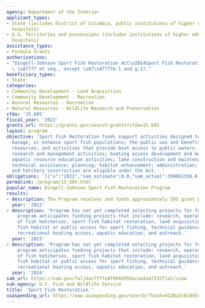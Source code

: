 ```yaml
---
agency: Department of the Interior
applicant_types:
- State (includes District of Columbia, public institutions of higher education and
  hospitals)
- U.S. Territories and possessions (includes institutions of higher education and
  hospitals)
assistance_types:
- Formula Grants
authorizations:
- "Dingell-Johnson Sport Fish Restoration Act\u2014Sport Fish Restoration (16 U.S.C.\
  \ \xA7777 et seq., except \xA7\xA7777e-1 and g-1)."
beneficiary_types:
- State
categories:
- Community Development - Land Acquisition
- Community Development - Recreation
- Natural Resources - Recreation
- Natural Resources - Wildlife Research and Preservation
cfda: '15.605'
fiscal_year: '2022'
grants_url: https://grants.gov/search-grants?cfda=15.605
layout: program
objective: 'Sport Fish Restoration funds support activities designed to restore, conserve,
  manage, or enhance sport fish populations; the public use and benefits from these
  resources; and activities that provide boat access to public waters.  Sport fisheries
  research and management activities; boating access development and maintenance;
  aquatic resource education activities; lake construction and maintenance; land acquisition;
  technical assistance; planning; habitat enhancement; administration; coordination;
  and hatchery construction are eligible under the Act.  '
obligations: '[{"x":"2022","sam_estimate":0.0,"sam_actual":399661336.0,"usa_spending_actual":364593595.44},{"x":"2023","sam_estimate":402080948.0,"sam_actual":0.0,"usa_spending_actual":276919247.18},{"x":"2024","sam_estimate":430440603.0,"sam_actual":0.0,"usa_spending_actual":0.0}]'
permalink: /program/15.605.html
popular_name: Dingell-Johnson Sport Fish Restoration Program
results:
- description: The Program receives and funds approximately 595 grant proposals annually.
  year: '2022'
- description: 'Program has not yet completed selecting projects for funding. The
    program anticipates funding projects that include: research, operation and maintenance
    of fish hatcheries, sport fish habitat restoration, land acquisition for sport
    fish habitat or public access for sport fishing, technical guidance, coordination,
    recreational boating access, aquatic education, and outreach.'
  year: '2023'
- description: 'Program has not yet completed selecting projects for funding. The
    program anticipates funding projects that include: research, operation and maintenance
    of fish hatcheries, sport fish habitat restoration, land acquisition for sport
    fish habitat or public access for sport fishing, technical guidance, coordination,
    recreational boating access, aquatic education, and outreach.'
  year: '2024'
sam_url: https://sam.gov/fal/dac7fffe8f084d958acaa4aa7232f1a1/view
sub-agency: U.S. Fish and Wildlife Service
title: 'Sport Fish Restoration '
usaspending_url: https://www.usaspending.gov/search/?hash=4220a3c0c8d3dcde715358f69f227f89
---
```

